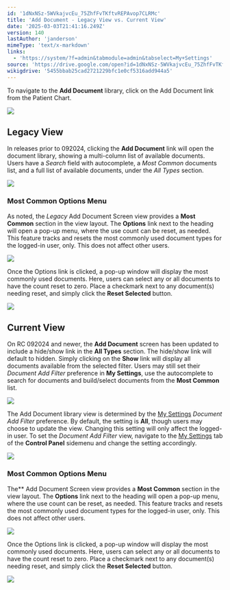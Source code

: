 ```yaml
---
id: '1dNxNSz-5WVkajvcEu_75ZhfFvTKftvREPAvop7CLRMc'
title: 'Add Document - Legacy View vs. Current View'
date: '2025-03-03T21:41:16.249Z'
version: 140
lastAuthor: 'janderson'
mimeType: 'text/x-markdown'
links:
  - 'https://system/?f=admin&tabmodule=admin&tabselect=My+Settings'
source: 'https://drive.google.com/open?id=1dNxNSz-5WVkajvcEu_75ZhfFvTKftvREPAvop7CLRMc'
wikigdrive: '5455bbab25cad2721229bfc1e0cf5316add944a5'
---
```

To navigate to the **Add Document** library, click on the Add Document link from the Patient Chart.

![](../add-document-legacy-view-vs.-current-view.assets/4279a36102449c9780065b478f06d716.png)

## Legacy View

In releases prior to 092024, clicking the **Add Document** link will open the document library, showing a multi-column list of available documents. Users have a *Search* field with autocomplete, a *Most Common* documents list, and a full list of available documents, under the *All Types* section.

![](../add-document-legacy-view-vs.-current-view.assets/0e7238240cf21beb3121e596f71fecee.png)

### Most Common Options Menu

As noted, the *Legacy* Add Document Screen view provides a **Most Common** section in the view layout. The **Options** link next to the heading will open a pop-up menu, where the use count can be reset, as needed. This feature tracks and resets the most commonly used document types for the logged-in user, only. This does not affect other users.

![](../add-document-legacy-view-vs.-current-view.assets/0dc96f9b921b37cd08bc82ed6b67fa45.png)

Once the Options link is clicked, a pop-up window will display the most commonly used documents. Here, users can select any or all documents to have the count reset to zero. Place a checkmark next to any document(s) needing reset, and simply click the **Reset Selected** button.

![](../add-document-legacy-view-vs.-current-view.assets/9500e716a20053693b7b630e31a409dd.png)

## Current View

On RC 092024 and newer, the **Add Document** screen has been updated to include a hide/show link in the **All Types** section. The hide/show link will default to hidden. Simply clicking on the **Show** link will display all documents available from the selected filter.  Users may still set their *Document Add Filter* preference in **My Settings**, use the autocomplete to search for documents and build/select documents from the **Most Common** list.

![](../add-document-legacy-view-vs.-current-view.assets/f5e32e9837e6ff59ec69e284b83f4dae.png)

The Add Document library view is determined by the [My Settings](https://system/?f=admin&tabmodule=admin&tabselect=My+Settings) *Document Add Filter* preference. By default, the setting is **All**, though users may choose to update the view. Changing this setting will only affect the logged-in user. To set the *Document Add Filter* view, navigate to the [My Settings](https://system/?f=admin&tabmodule=admin&tabselect=My+Settings) tab of the **Control Panel** sidemenu and change the setting accordingly.

![](../add-document-legacy-view-vs.-current-view.assets/885ab2acda98050173c159ffb5133872.png)

### Most Common Options Menu

The** Add Document Screen view provides a **Most Common** section in the view layout. The **Options** link next to the heading will open a pop-up menu, where the use count can be reset, as needed. This feature tracks and resets the most commonly used document types for the logged-in user, only. This does not affect other users.

![](../add-document-legacy-view-vs.-current-view.assets/59545ae012f025bd232b2fea8f0bcd55.png)

Once the Options link is clicked, a pop-up window will display the most commonly used documents. Here, users can select any or all documents to have the count reset to zero. Place a checkmark next to any document(s) needing reset, and simply click the **Reset Selected** button.

![](../add-document-legacy-view-vs.-current-view.assets/0dd8f4649c4a97d3b0cf33fd21e746b7.png)
